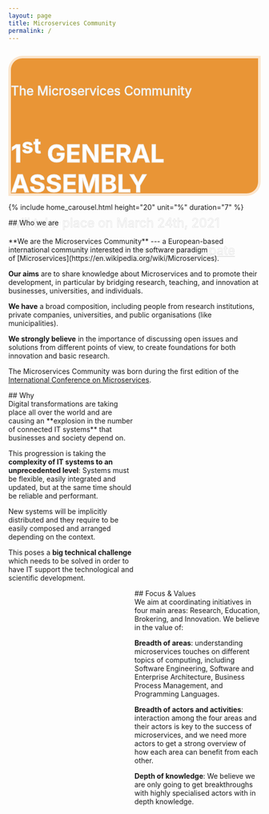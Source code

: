 ```yaml
---
layout: page
title: Microservices Community
permalink: /
---
```


<style>
.carousel__holder {
  z-index: 1
}
#banner {
  margin-top: 2em;
  border-top-left-radius: 2em;
  border-bottom-right-radius: 2em;
  background: #e37900c9;
  height: 270px;
  z-index: 2;
  border: 5px solid #ffffffbf;
  -webkit-text-fill-color: white;
  -webkit-text-stroke-width: 1px;
  -webkit-text-stroke-color: #e6e6e6;
}
#banner h1 { font-size: 50px !important; }
#banner p { font-size: 25px !important; }
</style>

<div class="col-xs-8 col-sm-offset-2 text-center" id="banner">
  <div style="margin-top:50px;" class="large">
  <p>The Microservices Community</p>
  <h1>1<sup>st</sup> GENERAL ASSEMBLY</h1>
  <p>will take place on March 24th, 2021</p>
  <p style="margin-top:1em;"><a href="/events/1st_general_assembly">Read more to know how to participate</a></p>
  </div>
</div>

{% include home_carousel.html height="20" unit="%" duration="7" %}

<section style="margin-bottom:50px;">
<div class="container">
<div class="section-title" markdown="1" style="margin-bottom:20px;">
## Who we are
</div>

<div class="row">
<div class="col-xs-12">
<div class="block">
<div markdown="1">
**We are the Microservices Community** --- a European-based international community interested in the software paradigm of [Microservices](https://en.wikipedia.org/wiki/Microservices).

**Our aims** are to share knowledge about Microservices and to promote their development, in particular by bridging research, teaching, and innovation at businesses, universities, and individuals.

**We have** a broad composition, including people from research institutions, private companies, universities, and public organisations (like municipalities). 

**We strongly believe** in the importance of discussing open issues and solutions from different points of view, to create foundations for both innovation and basic research.

The Microservices Community was born during the first edition of the [International Conference on Microservices](http://conf-micro.services).
</div>
</div>
</div>
</div>

<div class="row">

<div class="col-xs-12" style="width:50%;">
<div markdown="1">
<div class="card-title" markdown="1">
## Why
</div>
</div>
<div markdown="1">
Digital transformations are taking place all over the world and are causing an **explosion in the number of connected IT systems** that businesses and society depend on.

This progression is taking the **complexity of IT systems to an unprecedented level**: Systems must be flexible, easily integrated and updated, but at the same time should be reliable and performant.

New systems will be implicitly distributed and they require to be easily composed and arranged depending on the context. 

This poses a **big technical challenge** which needs to be solved in order to have IT support the technological and scientific development.
</div>
</div>

<div class="col-xs-12" style="width:50%; padding-left:20px; float:right;">
<div markdown="1">
<div class="card-title" markdown="1">
## Focus & Values
</div>
</div>
<div markdown="1">
We aim at coordinating initiatives in four main areas: Research, Education, Brokering, and Innovation. We believe in the value of:

**Breadth of areas**: understanding microservices touches on different topics of computing, including Software Engineering, Software and Enterprise Architecture, Business Process Management, and Programming Languages. 

**Breadth of actors and activities**: interaction among the four areas and their actors is key to the success of microservices, and we need more actors to get a strong overview of how each area can benefit from each other. 

**Depth of knowledge**: We believe we are only going to get breakthroughs with highly specialised actors with in depth knowledge.
</div>
</div>

</div>
</div>
</section>
